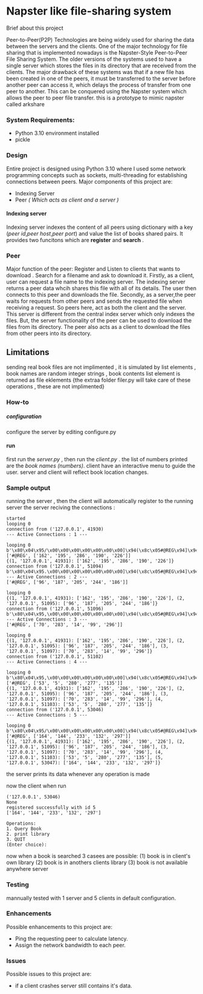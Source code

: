 # Napster like file-sharing system

Brief about this project

Peer-to-Peer(P2P) Technologies are being widely used for sharing the data between the servers and the clients. One of the major technology for file sharing that is implemented nowadays is the Napster-Style Peer-to-Peer File Sharing System. The older versions of the systems used to have a single server which stores the files in its directory that are received from the clients. The major drawback of these systems was that if a new file has been created in one of the peers, it must be transferred to the server before another peer can access it, which delays the process of transfer from one peer to another. This can be conquered using the Napster system which allows the peer to peer file transfer.
this is a prototype to mimic napster called arkshare


### System Requirements:
* Python 3.10 environment installed
* pickle 

### Design
Entire project is designed using Python 3.10 where I used some network programming concepts such as sockets, multi-threading for establishing connections between peers. Major components of this project are:
* Indexing Server
* Peer _( Which acts as client and a server )_

#### Indexing server
Indexing server indexes the content of all peers  using dictionary with a key  (_peer id_,_peer host_,_peer port_) and value the list of books shared pairs. It provides two funcitons which are **register** and **search** .

### Peer
Major function of the peer: Register and Listen to clients that wants to download . Search for a filename and ask to download it. Firstly, as a client, user can request a file name to the indexing server. The indexing server returns a peer data whcih shares this file with all of its details. The user then connects to this peer and downloads the file. Secondly, as a server,the peer waits for requests from other peers and sends the requested file when receiving a request. So peers here, act as both the client and the server. This server is different from the central index server which only indexes the files. But, the server functionality of the peer can be used to download the files from its directory. The peer also acts as a client to download the files from other peers into its directory.

## Limitations
sending real book files are not implimented , it is simulated by list elements , book names are random integer strings , book contents list element is returned as file eklements {the extraa folder filer.py will take care of these operations , these are not implimented}
### How-to
##### configuration
configure the server by editing configure.py
#### run
first run the _server.py_ , then run the _client.py_ .
the list of numbers printed are the _book names (numbers)_.
client have an interactive menu to guide the user.
server and client will reflect book location changes.
### Sample output
running the server , then the client will automatically register to the running server
the server reciving the connections :
```
started
looping 0
connection from ('127.0.0.1', 41930)
--- Active Connections : 1 ---

looping 0
b'\x80\x04\x95/\x00\x00\x00\x00\x00\x00\x00]\x94(\x8c\x05#@REG\x94]\x94(\x8c\x03162\x94\x8c\x03195\x94\x8c\x03286\x94\x8c\x03190\x94\x8c\x03226\x94ee.'
['#@REG', ['162', '195', '286', '190', '226']]
{(1, '127.0.0.1', 41931): ['162', '195', '286', '190', '226']}
connection from ('127.0.0.1', 51094)
b'\x80\x04\x95.\x00\x00\x00\x00\x00\x00\x00]\x94(\x8c\x05#@REG\x94]\x94(\x8c\x0296\x94\x8c\x03187\x94\x8c\x03205\x94\x8c\x03244\x94\x8c\x03186\x94ee.'
--- Active Connections : 2 ---
['#@REG', ['96', '187', '205', '244', '186']]

looping 0
{(1, '127.0.0.1', 41931): ['162', '195', '286', '190', '226'], (2, '127.0.0.1', 51095): ['96', '187', '205', '244', '186']}
connection from ('127.0.0.1', 51096)
b'\x80\x04\x95,\x00\x00\x00\x00\x00\x00\x00]\x94(\x8c\x05#@REG\x94]\x94(\x8c\x0270\x94\x8c\x03283\x94\x8c\x0214\x94\x8c\x0299\x94\x8c\x03296\x94ee.'
--- Active Connections : 3 ---
['#@REG', ['70', '283', '14', '99', '296']]

looping 0
{(1, '127.0.0.1', 41931): ['162', '195', '286', '190', '226'], (2, '127.0.0.1', 51095): ['96', '187', '205', '244', '186'], (3, '127.0.0.1', 51097): ['70', '283', '14', '99', '296']}
connection from ('127.0.0.1', 51102)
--- Active Connections : 4 ---

looping 0
b'\x80\x04\x95,\x00\x00\x00\x00\x00\x00\x00]\x94(\x8c\x05#@REG\x94]\x94(\x8c\x0253\x94\x8c\x015\x94\x8c\x03280\x94\x8c\x03277\x94\x8c\x03135\x94ee.'
['#@REG', ['53', '5', '280', '277', '135']]
{(1, '127.0.0.1', 41931): ['162', '195', '286', '190', '226'], (2, '127.0.0.1', 51095): ['96', '187', '205', '244', '186'], (3, '127.0.0.1', 51097): ['70', '283', '14', '99', '296'], (4, '127.0.0.1', 51103): ['53', '5', '280', '277', '135']}
connection from ('127.0.0.1', 53046)
--- Active Connections : 5 ---

looping 0
b'\x80\x04\x95/\x00\x00\x00\x00\x00\x00\x00]\x94(\x8c\x05#@REG\x94]\x94(\x8c\x03164\x94\x8c\x03144\x94\x8c\x03233\x94\x8c\x03132\x94\x8c\x03297\x94ee.'
['#@REG', ['164', '144', '233', '132', '297']]
{(1, '127.0.0.1', 41931): ['162', '195', '286', '190', '226'], (2, '127.0.0.1', 51095): ['96', '187', '205', '244', '186'], (3, '127.0.0.1', 51097): ['70', '283', '14', '99', '296'], (4, '127.0.0.1', 51103): ['53', '5', '280', '277', '135'], (5, '127.0.0.1', 53047): ['164', '144', '233', '132', '297']}

```
the server prints its data whenever any operation is made

now the client when run
```
('127.0.0.1', 53046)
None
registered successfully with id 5
['164', '144', '233', '132', '297']

Operations:
1. Query Book
2. print library
3. QUIT
(Enter choice):

```
now when a book is searched 3 casees are possible:
(1) book is in client's own library
(2) book is in anothers clients library 
(3) book is not available anywhere
server
 
### Testing 
mannually tested with 1 server and 5 clients in default configuration.

### Enhancements
Possible enhancements to this project are:
* Ping the requesting peer to calculate latency.
* Assign the network bandwidth to each peer.
### Issues
Possible issues to this project are:
* if a client crashes server still contains it's data.

